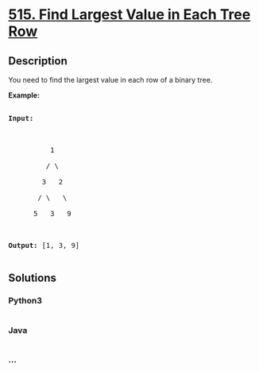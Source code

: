 # [515. Find Largest Value in Each Tree Row](https://leetcode.com/problems/find-largest-value-in-each-tree-row)

## Description
<p>You need to find the largest value in each row of a binary tree.</p>



<p><b>Example:</b><br />

<pre>

<b>Input:</b> 



          1

         / \

        3   2

       / \   \  

      5   3   9 



<b>Output:</b> [1, 3, 9]

</pre>

</p>




## Solutions


<!-- tabs:start -->

### **Python3**

```python

```

### **Java**

```java

```

### **...**
```

```

<!-- tabs:end -->